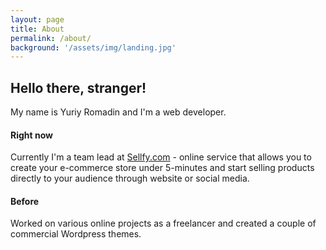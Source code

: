 ```yaml
---
layout: page
title: About
permalink: /about/
background: '/assets/img/landing.jpg'
---
```


## Hello there, stranger!

My name is Yuriy Romadin and I'm a web developer.

####  Right now

Currently I'm a team lead at [Sellfy.com](https://sellfy.com/?gspk=WXVyaXlSb21hZGlu&gsxid=ZyL5n0qRmFIq) - online service that allows you to create your e-commerce store under 5-minutes and start selling products directly to your audience through website or social media.

#### Before
Worked on various online projects as a freelancer and created a couple of commercial Wordpress themes.
